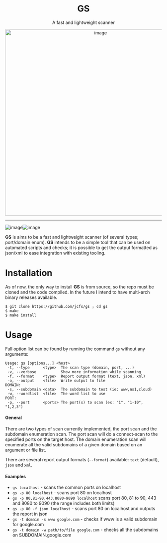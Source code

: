 <h1 align="center">
GS
</h1>

<p align="center">
A fast and lightweight scanner
</p>

<p align="center">
<img width="598" alt="image" src="https://user-images.githubusercontent.com/1512601/164565360-8f4963b8-42fe-4a66-afac-182defc5472e.png">
</p>

<hr/>
<img alt="image" src="https://github.com/jcfs/gs/actions/workflows/build.yml/badge.svg"><img alt="image" src="https://github.com/jcfs/gs/actions/workflows/test.yml/badge.svg">

**GS** is aims to be a fast and lightweight scanner (of several types; port/domain enum). **GS** intends to be a simple tool
that can be used on automated scripts and checks; it is possible to get the output formatted as json/xml to ease integration
with existing tooling.

# Installation
As of now, the only way to install **GS** is from source, so the repo must be cloned and the code compiled. In the future I intend to have multi-arch binary releases available.

```
$ git clone https://github.com/jcfs/gs ; cd gs
$ make
$ make install
```

# Usage
Full option list can be found by running the command `gs` without any arguments:
```
Usage: gs [options...] <host>
 -t, --type      <type>  The scan type (domain, port, ...)
 -v, --verbose           Show more information while scanning
 -f, --format    <type>  Report output format (text, json, xml)
 -o, --output    <file>  Write output to file
DOMAIN:
 -s, --subdomain <data>  The subdomain to test (ie: www,ns1,cloud)
 -w, --wordlist  <file>  The word list to use
PORT:
 -p, --port      <ports> The port(s) to scan (ex: "1", "1-10", "1,2,3")
 ```
#### General
There are two types of scan currently implemented, the port scan and the subdomain enumeration scan. The port scan will 
do a connect-scan to the specified ports on the target host. The domain enumeration scan will enumerate all the valid 
subdomains of a given domain based on an argument or file list.

There are several report output formats (`--format`) available: `text` (default), `json` and `xml`.

#### Examples
* `gs localhost`       - scans the common ports on localhost
* `gs -p 80 localhost` - scans port 80 on localhost
* `gs -p 80,81-90,443,8080-9090 localhost` scans port 80, 81 to 90, 443 and 8080 to 9090 (the range includes both limits)
* `gs -p 80 -f json localhost` - scans port 80 on localhost and outputs the report in json
* `gs -t domain -s www google.com` - checks if www is a valid subdomain for google.com
* `gs -t domain -w path/to/file google.com` - checks all the subdomains on SUBDOMAIN.google.com